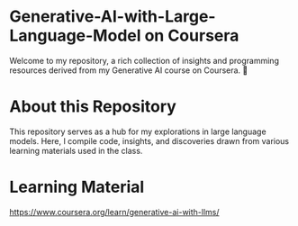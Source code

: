 # Generative-AI-with-Large-Language-Model on Coursera

Welcome to my repository, a rich collection of insights and programming resources derived from my Generative AI course on Coursera. 🚀

# About this Repository
This repository serves as a hub for my explorations in  large language models. Here, I compile code, insights, and discoveries drawn from various learning materials used in the class.

# Learning Material
https://www.coursera.org/learn/generative-ai-with-llms/

